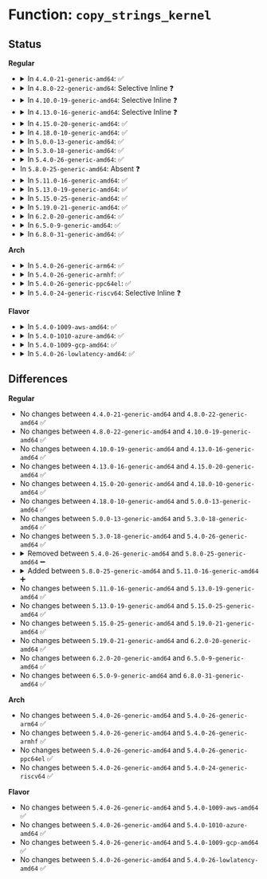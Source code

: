 # Function: <code>copy_strings_kernel</code>

## Status
<b>Regular</b>
<ul>
<li>
<details>
<summary>In <code>4.4.0-21-generic-amd64</code>: ✅</summary>

```c
int copy_strings_kernel(int argc, const const char * * __argv, struct linux_binprm * bprm)
```

```json
{
  "name": "copy_strings_kernel",
  "collision_type": "Unique Global",
  "inline_type": "No",
  "funcs": [
    {
      "addr": 18446744071581020464,
      "name": "copy_strings_kernel",
      "external": true,
      "loc": "fs/exec.c:561",
      "file": "fs/exec.c",
      "inline": "seen, unknown",
      "caller_inline": [],
      "caller_func": [
        "fs/binfmt_script.c:load_script",
        "fs/binfmt_script.c:load_script",
        "fs/binfmt_script.c:load_script"
      ]
    }
  ],
  "symbols": [
    {
      "addr": 18446744071581020464,
      "name": "copy_strings_kernel",
      "section": ".text",
      "bind": "STB_GLOBAL",
      "size": 64
    }
  ]
}
```
</details>
</li>
<li>
<details>
<summary>In <code>4.8.0-22-generic-amd64</code>: Selective Inline ❓</summary>

```c
int copy_strings_kernel(int argc, const const char * * __argv, struct linux_binprm * bprm)
```

```json
{
  "name": "copy_strings_kernel",
  "collision_type": "Unique Global",
  "inline_type": "Selective",
  "funcs": [
    {
      "addr": 18446744071581182128,
      "name": "copy_strings_kernel",
      "external": true,
      "loc": "fs/exec.c:566",
      "file": "fs/exec.c",
      "inline": "not declared, inlined",
      "caller_inline": [],
      "caller_func": [
        "fs/binfmt_script.c:load_script",
        "fs/binfmt_script.c:load_script",
        "fs/binfmt_script.c:load_script"
      ]
    }
  ],
  "symbols": [
    {
      "addr": 18446744071581182128,
      "name": "copy_strings_kernel",
      "section": ".text",
      "bind": "STB_GLOBAL",
      "size": 64
    }
  ]
}
```
</details>
</li>
<li>
<details>
<summary>In <code>4.10.0-19-generic-amd64</code>: Selective Inline ❓</summary>

```c
int copy_strings_kernel(int argc, const const char * * __argv, struct linux_binprm * bprm)
```

```json
{
  "name": "copy_strings_kernel",
  "collision_type": "Unique Global",
  "inline_type": "Selective",
  "funcs": [
    {
      "addr": 18446744071581259344,
      "name": "copy_strings_kernel",
      "external": true,
      "loc": "fs/exec.c:571",
      "file": "fs/exec.c",
      "inline": "not declared, inlined",
      "caller_inline": [],
      "caller_func": [
        "fs/binfmt_script.c:load_script",
        "fs/binfmt_script.c:load_script",
        "fs/binfmt_script.c:load_script"
      ]
    }
  ],
  "symbols": [
    {
      "addr": 18446744071581259344,
      "name": "copy_strings_kernel",
      "section": ".text",
      "bind": "STB_GLOBAL",
      "size": 64
    }
  ]
}
```
</details>
</li>
<li>
<details>
<summary>In <code>4.13.0-16-generic-amd64</code>: Selective Inline ❓</summary>

```c
int copy_strings_kernel(int argc, const const char * * __argv, struct linux_binprm * bprm)
```

```json
{
  "name": "copy_strings_kernel",
  "collision_type": "Unique Global",
  "inline_type": "Selective",
  "funcs": [
    {
      "addr": 18446744071581308432,
      "name": "copy_strings_kernel",
      "external": true,
      "loc": "fs/exec.c:597",
      "file": "fs/exec.c",
      "inline": "not declared, inlined",
      "caller_inline": [],
      "caller_func": [
        "fs/binfmt_script.c:load_script",
        "fs/binfmt_script.c:load_script",
        "fs/binfmt_script.c:load_script"
      ]
    }
  ],
  "symbols": [
    {
      "addr": 18446744071581308432,
      "name": "copy_strings_kernel",
      "section": ".text",
      "bind": "STB_GLOBAL",
      "size": 64
    }
  ]
}
```
</details>
</li>
<li>
<details>
<summary>In <code>4.15.0-20-generic-amd64</code>: ✅</summary>

```c
int copy_strings_kernel(int argc, const const char * * __argv, struct linux_binprm * bprm)
```

```json
{
  "name": "copy_strings_kernel",
  "collision_type": "Unique Global",
  "inline_type": "No",
  "funcs": [
    {
      "addr": 18446744071581448288,
      "name": "copy_strings_kernel",
      "external": true,
      "loc": "fs/exec.c:597",
      "file": "fs/exec.c",
      "inline": "seen, unknown",
      "caller_inline": [],
      "caller_func": [
        "fs/binfmt_script.c:load_script",
        "fs/binfmt_script.c:load_script",
        "fs/binfmt_script.c:load_script"
      ]
    }
  ],
  "symbols": [
    {
      "addr": 18446744071581448288,
      "name": "copy_strings_kernel",
      "section": ".text",
      "bind": "STB_GLOBAL",
      "size": 74
    }
  ]
}
```
</details>
</li>
<li>
<details>
<summary>In <code>4.18.0-10-generic-amd64</code>: ✅</summary>

```c
int copy_strings_kernel(int argc, const const char * * __argv, struct linux_binprm * bprm)
```

```json
{
  "name": "copy_strings_kernel",
  "collision_type": "Unique Global",
  "inline_type": "No",
  "funcs": [
    {
      "addr": 18446744071581606080,
      "name": "copy_strings_kernel",
      "external": true,
      "loc": "fs/exec.c:601",
      "file": "fs/exec.c",
      "inline": "seen, unknown",
      "caller_inline": [],
      "caller_func": [
        "fs/binfmt_script.c:load_script",
        "fs/binfmt_script.c:load_script",
        "fs/binfmt_script.c:load_script"
      ]
    }
  ],
  "symbols": [
    {
      "addr": 18446744071581606080,
      "name": "copy_strings_kernel",
      "section": ".text",
      "bind": "STB_GLOBAL",
      "size": 74
    }
  ]
}
```
</details>
</li>
<li>
<details>
<summary>In <code>5.0.0-13-generic-amd64</code>: ✅</summary>

```c
int copy_strings_kernel(int argc, const const char * * __argv, struct linux_binprm * bprm)
```

```json
{
  "name": "copy_strings_kernel",
  "collision_type": "Unique Global",
  "inline_type": "No",
  "funcs": [
    {
      "addr": 18446744071581691360,
      "name": "copy_strings_kernel",
      "external": true,
      "loc": "fs/exec.c:604",
      "file": "fs/exec.c",
      "inline": "seen, unknown",
      "caller_inline": [],
      "caller_func": [
        "fs/binfmt_script.c:load_script",
        "fs/binfmt_script.c:load_script",
        "fs/binfmt_script.c:load_script"
      ]
    }
  ],
  "symbols": [
    {
      "addr": 18446744071581691360,
      "name": "copy_strings_kernel",
      "section": ".text",
      "bind": "STB_GLOBAL",
      "size": 74
    }
  ]
}
```
</details>
</li>
<li>
<details>
<summary>In <code>5.3.0-18-generic-amd64</code>: ✅</summary>

```c
int copy_strings_kernel(int argc, const const char * * __argv, struct linux_binprm * bprm)
```

```json
{
  "name": "copy_strings_kernel",
  "collision_type": "Unique Global",
  "inline_type": "No",
  "funcs": [
    {
      "addr": 18446744071581809472,
      "name": "copy_strings_kernel",
      "external": true,
      "loc": "fs/exec.c:605",
      "file": "fs/exec.c",
      "inline": "seen, unknown",
      "caller_inline": [],
      "caller_func": [
        "fs/binfmt_script.c:load_script",
        "fs/binfmt_script.c:load_script",
        "fs/binfmt_script.c:load_script"
      ]
    }
  ],
  "symbols": [
    {
      "addr": 18446744071581809472,
      "name": "copy_strings_kernel",
      "section": ".text",
      "bind": "STB_GLOBAL",
      "size": 74
    }
  ]
}
```
</details>
</li>
<li>
<details>
<summary>In <code>5.4.0-26-generic-amd64</code>: ✅</summary>

```c
int copy_strings_kernel(int argc, const const char * * __argv, struct linux_binprm * bprm)
```

```json
{
  "name": "copy_strings_kernel",
  "collision_type": "Unique Global",
  "inline_type": "No",
  "funcs": [
    {
      "addr": 18446744071581882064,
      "name": "copy_strings_kernel",
      "external": true,
      "loc": "fs/exec.c:605",
      "file": "fs/exec.c",
      "inline": "seen, unknown",
      "caller_inline": [],
      "caller_func": [
        "fs/binfmt_script.c:load_script",
        "fs/binfmt_script.c:load_script",
        "fs/binfmt_script.c:load_script"
      ]
    }
  ],
  "symbols": [
    {
      "addr": 18446744071581882064,
      "name": "copy_strings_kernel",
      "section": ".text",
      "bind": "STB_GLOBAL",
      "size": 74
    }
  ]
}
```
</details>
</li>
<li>
In <code>5.8.0-25-generic-amd64</code>: Absent ❓
</li>
<li>
<details>
<summary>In <code>5.11.0-16-generic-amd64</code>: ✅</summary>

```c
int copy_strings_kernel(int argc, const const char * * argv, struct linux_binprm * bprm)
```

```json
{
  "name": "copy_strings_kernel",
  "collision_type": "Unique Static",
  "inline_type": "No",
  "funcs": [
    {
      "addr": 18446744071582153312,
      "name": "copy_strings_kernel",
      "external": false,
      "loc": "fs/exec.c:657",
      "file": "fs/exec.c",
      "inline": "seen, unknown",
      "caller_inline": [],
      "caller_func": [
        "fs/exec.c:kernel_execve",
        "fs/exec.c:kernel_execve"
      ]
    }
  ],
  "symbols": [
    {
      "addr": 18446744071582153312,
      "name": "copy_strings_kernel",
      "section": ".text",
      "bind": "STB_LOCAL",
      "size": 136
    }
  ]
}
```
</details>
</li>
<li>
<details>
<summary>In <code>5.13.0-19-generic-amd64</code>: ✅</summary>

```c
int copy_strings_kernel(int argc, const const char * * argv, struct linux_binprm * bprm)
```

```json
{
  "name": "copy_strings_kernel",
  "collision_type": "Unique Static",
  "inline_type": "No",
  "funcs": [
    {
      "addr": 18446744071582177360,
      "name": "copy_strings_kernel",
      "external": false,
      "loc": "fs/exec.c:649",
      "file": "fs/exec.c",
      "inline": "seen, unknown",
      "caller_inline": [],
      "caller_func": [
        "fs/exec.c:kernel_execve",
        "fs/exec.c:kernel_execve"
      ]
    }
  ],
  "symbols": [
    {
      "addr": 18446744071582177360,
      "name": "copy_strings_kernel",
      "section": ".text",
      "bind": "STB_LOCAL",
      "size": 136
    }
  ]
}
```
</details>
</li>
<li>
<details>
<summary>In <code>5.15.0-25-generic-amd64</code>: ✅</summary>

```c
int copy_strings_kernel(int argc, const const char * * argv, struct linux_binprm * bprm)
```

```json
{
  "name": "copy_strings_kernel",
  "collision_type": "Unique Static",
  "inline_type": "No",
  "funcs": [
    {
      "addr": 18446744071582494832,
      "name": "copy_strings_kernel",
      "external": false,
      "loc": "fs/exec.c:649",
      "file": "fs/exec.c",
      "inline": "seen, unknown",
      "caller_inline": [],
      "caller_func": [
        "fs/exec.c:kernel_execve",
        "fs/exec.c:kernel_execve"
      ]
    }
  ],
  "symbols": [
    {
      "addr": 18446744071582494832,
      "name": "copy_strings_kernel",
      "section": ".text",
      "bind": "STB_LOCAL",
      "size": 136
    }
  ]
}
```
</details>
</li>
<li>
<details>
<summary>In <code>5.19.0-21-generic-amd64</code>: ✅</summary>

```c
int copy_strings_kernel(int argc, const const char * * argv, struct linux_binprm * bprm)
```

```json
{
  "name": "copy_strings_kernel",
  "collision_type": "Unique Static",
  "inline_type": "No",
  "funcs": [
    {
      "addr": 18446744071583020496,
      "name": "copy_strings_kernel",
      "external": false,
      "loc": "fs/exec.c:654",
      "file": "fs/exec.c",
      "inline": "seen, unknown",
      "caller_inline": [],
      "caller_func": [
        "fs/exec.c:kernel_execve",
        "fs/exec.c:kernel_execve"
      ]
    }
  ],
  "symbols": [
    {
      "addr": 18446744071583020496,
      "name": "copy_strings_kernel",
      "section": ".text",
      "bind": "STB_LOCAL",
      "size": 171
    }
  ]
}
```
</details>
</li>
<li>
<details>
<summary>In <code>6.2.0-20-generic-amd64</code>: ✅</summary>

```c
int copy_strings_kernel(int argc, const const char * * argv, struct linux_binprm * bprm)
```

```json
{
  "name": "copy_strings_kernel",
  "collision_type": "Unique Static",
  "inline_type": "No",
  "funcs": [
    {
      "addr": 18446744071583585904,
      "name": "copy_strings_kernel",
      "external": false,
      "loc": "fs/exec.c:650",
      "file": "fs/exec.c",
      "inline": "seen, unknown",
      "caller_inline": [],
      "caller_func": [
        "fs/exec.c:kernel_execve",
        "fs/exec.c:kernel_execve"
      ]
    }
  ],
  "symbols": [
    {
      "addr": 18446744071583585904,
      "name": "copy_strings_kernel",
      "section": ".text",
      "bind": "STB_LOCAL",
      "size": 171
    }
  ]
}
```
</details>
</li>
<li>
<details>
<summary>In <code>6.5.0-9-generic-amd64</code>: ✅</summary>

```c
int copy_strings_kernel(int argc, const const char * * argv, struct linux_binprm * bprm)
```

```json
{
  "name": "copy_strings_kernel",
  "collision_type": "Unique Static",
  "inline_type": "No",
  "funcs": [
    {
      "addr": 18446744071583803088,
      "name": "copy_strings_kernel",
      "external": false,
      "loc": "fs/exec.c:655",
      "file": "fs/exec.c",
      "inline": "seen, unknown",
      "caller_inline": [],
      "caller_func": [
        "fs/exec.c:kernel_execve",
        "fs/exec.c:kernel_execve"
      ]
    }
  ],
  "symbols": [
    {
      "addr": 18446744071583803088,
      "name": "copy_strings_kernel",
      "section": ".text",
      "bind": "STB_LOCAL",
      "size": 171
    }
  ]
}
```
</details>
</li>
<li>
<details>
<summary>In <code>6.8.0-31-generic-amd64</code>: ✅</summary>

```c
int copy_strings_kernel(int argc, const const char * * argv, struct linux_binprm * bprm)
```

```json
{
  "name": "copy_strings_kernel",
  "collision_type": "Unique Static",
  "inline_type": "No",
  "funcs": [
    {
      "addr": 18446744071584009296,
      "name": "copy_strings_kernel",
      "external": false,
      "loc": "fs/exec.c:656",
      "file": "fs/exec.c",
      "inline": "seen, unknown",
      "caller_inline": [],
      "caller_func": [
        "fs/exec.c:kernel_execve",
        "fs/exec.c:kernel_execve"
      ]
    }
  ],
  "symbols": [
    {
      "addr": 18446744071584009296,
      "name": "copy_strings_kernel",
      "section": ".text",
      "bind": "STB_LOCAL",
      "size": 171
    }
  ]
}
```
</details>
</li>
</ul>
<b>Arch</b>
<ul>
<li>
<details>
<summary>In <code>5.4.0-26-generic-arm64</code>: ✅</summary>

```c
int copy_strings_kernel(int argc, const const char * * __argv, struct linux_binprm * bprm)
```

```json
{
  "name": "copy_strings_kernel",
  "collision_type": "Unique Global",
  "inline_type": "No",
  "funcs": [
    {
      "addr": 18446603336493357896,
      "name": "copy_strings_kernel",
      "external": true,
      "loc": "fs/exec.c:605",
      "file": "fs/exec.c",
      "inline": "seen, unknown",
      "caller_inline": [],
      "caller_func": [
        "fs/binfmt_script.c:load_script",
        "fs/binfmt_script.c:load_script",
        "fs/binfmt_script.c:load_script"
      ]
    }
  ],
  "symbols": [
    {
      "addr": 18446603336493357896,
      "name": "copy_strings_kernel",
      "section": ".text",
      "bind": "STB_GLOBAL",
      "size": 200
    }
  ]
}
```
</details>
</li>
<li>
<details>
<summary>In <code>5.4.0-26-generic-armhf</code>: ✅</summary>

```c
int copy_strings_kernel(int argc, const const char * * __argv, struct linux_binprm * bprm)
```

```json
{
  "name": "copy_strings_kernel",
  "collision_type": "Unique Global",
  "inline_type": "No",
  "funcs": [
    {
      "addr": 3226946640,
      "name": "copy_strings_kernel",
      "external": true,
      "loc": "fs/exec.c:605",
      "file": "fs/exec.c",
      "inline": "seen, unknown",
      "caller_inline": [],
      "caller_func": [
        "fs/exec.c:__do_execve_file",
        "fs/binfmt_script.c:load_script",
        "fs/binfmt_script.c:load_script",
        "fs/binfmt_script.c:load_script"
      ]
    }
  ],
  "symbols": [
    {
      "addr": 3226946640,
      "name": "copy_strings_kernel",
      "section": ".text",
      "bind": "STB_GLOBAL",
      "size": 84
    }
  ]
}
```
</details>
</li>
<li>
<details>
<summary>In <code>5.4.0-26-generic-ppc64el</code>: ✅</summary>

```c
int copy_strings_kernel(int argc, const const char * * __argv, struct linux_binprm * bprm)
```

```json
{
  "name": "copy_strings_kernel",
  "collision_type": "Unique Global",
  "inline_type": "No",
  "funcs": [
    {
      "addr": 13835058055286903520,
      "name": "copy_strings_kernel",
      "external": true,
      "loc": "fs/exec.c:605",
      "file": "fs/exec.c",
      "inline": "seen, unknown",
      "caller_inline": [],
      "caller_func": [
        "fs/binfmt_script.c:load_script",
        "fs/binfmt_script.c:load_script",
        "fs/binfmt_script.c:load_script"
      ]
    }
  ],
  "symbols": [
    {
      "addr": 13835058055286903520,
      "name": "copy_strings_kernel",
      "section": ".text",
      "bind": "STB_GLOBAL",
      "size": 156
    }
  ]
}
```
</details>
</li>
<li>
<details>
<summary>In <code>5.4.0-24-generic-riscv64</code>: Selective Inline ❓</summary>

```c
int copy_strings_kernel(int argc, const const char * * __argv, struct linux_binprm * bprm)
```

```json
{
  "name": "copy_strings_kernel",
  "collision_type": "Unique Global",
  "inline_type": "Selective",
  "funcs": [
    {
      "addr": 18446743936273083448,
      "name": "copy_strings_kernel",
      "external": true,
      "loc": "fs/exec.c:605",
      "file": "fs/exec.c",
      "inline": "not declared, inlined",
      "caller_inline": [
        "fs/exec.c:__do_execve_file"
      ],
      "caller_func": [
        "fs/binfmt_script.c:load_script",
        "fs/binfmt_script.c:load_script",
        "fs/binfmt_script.c:load_script"
      ]
    }
  ],
  "symbols": [
    {
      "addr": 18446743936273079798,
      "name": "copy_strings_kernel",
      "section": ".text",
      "bind": "STB_GLOBAL",
      "size": 76
    }
  ]
}
```
</details>
</li>
</ul>
<b>Flavor</b>
<ul>
<li>
<details>
<summary>In <code>5.4.0-1009-aws-amd64</code>: ✅</summary>

```c
int copy_strings_kernel(int argc, const const char * * __argv, struct linux_binprm * bprm)
```

```json
{
  "name": "copy_strings_kernel",
  "collision_type": "Unique Global",
  "inline_type": "No",
  "funcs": [
    {
      "addr": 18446744071581850800,
      "name": "copy_strings_kernel",
      "external": true,
      "loc": "fs/exec.c:605",
      "file": "fs/exec.c",
      "inline": "seen, unknown",
      "caller_inline": [],
      "caller_func": [
        "fs/binfmt_script.c:load_script",
        "fs/binfmt_script.c:load_script",
        "fs/binfmt_script.c:load_script"
      ]
    }
  ],
  "symbols": [
    {
      "addr": 18446744071581850800,
      "name": "copy_strings_kernel",
      "section": ".text",
      "bind": "STB_GLOBAL",
      "size": 74
    }
  ]
}
```
</details>
</li>
<li>
<details>
<summary>In <code>5.4.0-1010-azure-amd64</code>: ✅</summary>

```c
int copy_strings_kernel(int argc, const const char * * __argv, struct linux_binprm * bprm)
```

```json
{
  "name": "copy_strings_kernel",
  "collision_type": "Unique Global",
  "inline_type": "No",
  "funcs": [
    {
      "addr": 18446744071581788464,
      "name": "copy_strings_kernel",
      "external": true,
      "loc": "fs/exec.c:605",
      "file": "fs/exec.c",
      "inline": "seen, unknown",
      "caller_inline": [],
      "caller_func": [
        "fs/binfmt_script.c:load_script",
        "fs/binfmt_script.c:load_script",
        "fs/binfmt_script.c:load_script"
      ]
    }
  ],
  "symbols": [
    {
      "addr": 18446744071581788464,
      "name": "copy_strings_kernel",
      "section": ".text",
      "bind": "STB_GLOBAL",
      "size": 74
    }
  ]
}
```
</details>
</li>
<li>
<details>
<summary>In <code>5.4.0-1009-gcp-amd64</code>: ✅</summary>

```c
int copy_strings_kernel(int argc, const const char * * __argv, struct linux_binprm * bprm)
```

```json
{
  "name": "copy_strings_kernel",
  "collision_type": "Unique Global",
  "inline_type": "No",
  "funcs": [
    {
      "addr": 18446744071581842112,
      "name": "copy_strings_kernel",
      "external": true,
      "loc": "fs/exec.c:605",
      "file": "fs/exec.c",
      "inline": "seen, unknown",
      "caller_inline": [],
      "caller_func": [
        "fs/binfmt_script.c:load_script",
        "fs/binfmt_script.c:load_script",
        "fs/binfmt_script.c:load_script"
      ]
    }
  ],
  "symbols": [
    {
      "addr": 18446744071581842112,
      "name": "copy_strings_kernel",
      "section": ".text",
      "bind": "STB_GLOBAL",
      "size": 74
    }
  ]
}
```
</details>
</li>
<li>
<details>
<summary>In <code>5.4.0-26-lowlatency-amd64</code>: ✅</summary>

```c
int copy_strings_kernel(int argc, const const char * * __argv, struct linux_binprm * bprm)
```

```json
{
  "name": "copy_strings_kernel",
  "collision_type": "Unique Global",
  "inline_type": "No",
  "funcs": [
    {
      "addr": 18446744071581911696,
      "name": "copy_strings_kernel",
      "external": true,
      "loc": "fs/exec.c:605",
      "file": "fs/exec.c",
      "inline": "seen, unknown",
      "caller_inline": [],
      "caller_func": [
        "fs/binfmt_script.c:load_script",
        "fs/binfmt_script.c:load_script",
        "fs/binfmt_script.c:load_script"
      ]
    }
  ],
  "symbols": [
    {
      "addr": 18446744071581911696,
      "name": "copy_strings_kernel",
      "section": ".text",
      "bind": "STB_GLOBAL",
      "size": 74
    }
  ]
}
```
</details>
</li>
</ul>

## Differences
<b>Regular</b>
<ul>
<li>
No changes between <code>4.4.0-21-generic-amd64</code> and <code>4.8.0-22-generic-amd64</code> ✅
</li>
<li>
No changes between <code>4.8.0-22-generic-amd64</code> and <code>4.10.0-19-generic-amd64</code> ✅
</li>
<li>
No changes between <code>4.10.0-19-generic-amd64</code> and <code>4.13.0-16-generic-amd64</code> ✅
</li>
<li>
No changes between <code>4.13.0-16-generic-amd64</code> and <code>4.15.0-20-generic-amd64</code> ✅
</li>
<li>
No changes between <code>4.15.0-20-generic-amd64</code> and <code>4.18.0-10-generic-amd64</code> ✅
</li>
<li>
No changes between <code>4.18.0-10-generic-amd64</code> and <code>5.0.0-13-generic-amd64</code> ✅
</li>
<li>
No changes between <code>5.0.0-13-generic-amd64</code> and <code>5.3.0-18-generic-amd64</code> ✅
</li>
<li>
No changes between <code>5.3.0-18-generic-amd64</code> and <code>5.4.0-26-generic-amd64</code> ✅
</li>
<li>
<details>
<summary>Removed between <code>5.4.0-26-generic-amd64</code> and <code>5.8.0-25-generic-amd64</code> ➖</summary>

```c
int copy_strings_kernel(int argc, const const char * * __argv, struct linux_binprm * bprm)
```
</details>
</li>
<li>
<details>
<summary>Added between <code>5.8.0-25-generic-amd64</code> and <code>5.11.0-16-generic-amd64</code> ➕</summary>

```c
int copy_strings_kernel(int argc, const const char * * argv, struct linux_binprm * bprm)
```
</details>
</li>
<li>
No changes between <code>5.11.0-16-generic-amd64</code> and <code>5.13.0-19-generic-amd64</code> ✅
</li>
<li>
No changes between <code>5.13.0-19-generic-amd64</code> and <code>5.15.0-25-generic-amd64</code> ✅
</li>
<li>
No changes between <code>5.15.0-25-generic-amd64</code> and <code>5.19.0-21-generic-amd64</code> ✅
</li>
<li>
No changes between <code>5.19.0-21-generic-amd64</code> and <code>6.2.0-20-generic-amd64</code> ✅
</li>
<li>
No changes between <code>6.2.0-20-generic-amd64</code> and <code>6.5.0-9-generic-amd64</code> ✅
</li>
<li>
No changes between <code>6.5.0-9-generic-amd64</code> and <code>6.8.0-31-generic-amd64</code> ✅
</li>
</ul>
<b>Arch</b>
<ul>
<li>
No changes between <code>5.4.0-26-generic-amd64</code> and <code>5.4.0-26-generic-arm64</code> ✅
</li>
<li>
No changes between <code>5.4.0-26-generic-amd64</code> and <code>5.4.0-26-generic-armhf</code> ✅
</li>
<li>
No changes between <code>5.4.0-26-generic-amd64</code> and <code>5.4.0-26-generic-ppc64el</code> ✅
</li>
<li>
No changes between <code>5.4.0-26-generic-amd64</code> and <code>5.4.0-24-generic-riscv64</code> ✅
</li>
</ul>
<b>Flavor</b>
<ul>
<li>
No changes between <code>5.4.0-26-generic-amd64</code> and <code>5.4.0-1009-aws-amd64</code> ✅
</li>
<li>
No changes between <code>5.4.0-26-generic-amd64</code> and <code>5.4.0-1010-azure-amd64</code> ✅
</li>
<li>
No changes between <code>5.4.0-26-generic-amd64</code> and <code>5.4.0-1009-gcp-amd64</code> ✅
</li>
<li>
No changes between <code>5.4.0-26-generic-amd64</code> and <code>5.4.0-26-lowlatency-amd64</code> ✅
</li>
</ul>
